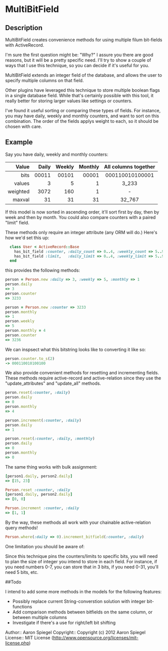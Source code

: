 # MultiBitField #

## Description ##

MultiBitField creates convenience methods for using multiple filum bit-fields with ActiveRecord.

I'm sure the first question might be: "Why?"  I assure you there are good reasons, but it will be a pretty specific need.  I'll try to show a couple of ways that I use this technique, so you can decide if it's useful for you.

MultiBitField extends an integer field of the database, and allows the user to specify multiple columns on that field.

Other plugins have leveraged this technique to store multiple boolean flags in a single database field.  While that's certainly possible with this tool, it really better for storing larger values like settings or counters.

I've found it useful sorting or comparing these types of fields.  For instance, you may have daily, weekly and monthly counters, and want to sort on this combination.  The order of the fields applys weight to each, so it should be chosen with care.

## Example ##

Say you have daily, weekly and monthly counters:

 Value     | Daily    | Weekly  | Monthly  |  All columns together 
 --------: | ------:  | ------: | -------: | :--------------------:
 bits      | 00011    | 00101   | 00001    |  000110010100001      
 values    | 3        | 5       | 1        |  3_233                
 weighted  | 3072     | 160     | 1        |  -                    
 maxval    | 31       | 31      | 31       |  32_767               
 
If this model is now sorted in ascending order, it'll sort first by day, then by week and then by month.  You could also compare counters with a paired "limit" field.

These methods only require an integer attribute (any ORM will do.)  Here's how we'd set this up:

```ruby
  class User < ActiveRecord::Base
    has_bit_field :counter, :daily_count => 0..4, :weekly_count => 5..9, :monthly_count => 10..14
	has_bit_field :limit,   :daily_limit => 0..4, :weekly_limit => 5..9, :monthly_limit => 10..14
  end
```

this provides the following methods:

```ruby
person = Person.new :daily => 3, :weekly => 5, :monthly => 1
person.daily 
=> 3
person.counter
=> 3233

person = Person.new :counter => 3233
person.monthly
=> 1
person.weekly
=> 5
person.monthly = 4
person.counter
=> 3236
```

We can inspsect what this bitstring looks like to converting it like so:

```ruby
person.counter.to_s(2)
-> 000110010100100

```

We also provide convenient methods for resetting and incrementing fields.  These methods require active-record and active-relation since they use the "update_attributes" and "update_all" methods.

```ruby
peron.reset(:counter, :daily)
person.daily
=> 0
person.monthly
=> 4

person.increment(:counter, :daily)
person.daily
=> 1

person.reset(:counter, :daily, :monthly)
person.daily
=> 0
person.monthly
=> 0
```

The same thing works with bulk assignment:

```ruby
[person1.daily, person2.daily]
=> [15, 23]

Person.reset :counter, :daily
[person1.daily, person2.daily]
=> [0, 0]

Person.increment :counter, :daily
=> [1, 1]
```

By the way, these methods all work with your chainable active-relation query methods!

```ruby
Person.where(:daily => 0).increment_bitfield(:counter, :daily)
```

One limitation you should be aware of:

Since this technique pins the counters/limits to specific bits, you will need to plan the size of integer you intend to store in each field.  For instance, if you need numbers 0-7, you can store that in 3 bits, if you need 0-31, you'll need 5 bits, etc.

##Todo

I intend to add some more methods in the models for the following features:

  * Possibly replace current String-converstion solution with integer bit-functions
  * Add comparison methods between bitfields on the same column, or between multiple columns
  * Investigate if there's a use for right/left bit shifting

Author:: Aaron Spiegel
Copyright:: Copyright (c) 2012 Aaron Spiegel
License:: MIT License (http://www.opensource.org/licenses/mit-license.php)